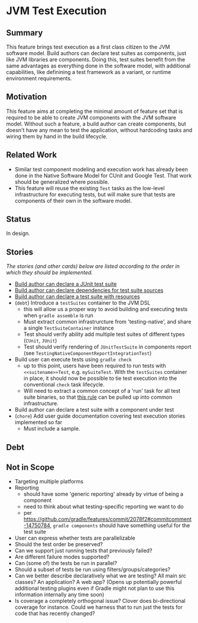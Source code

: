 # JVM Test Execution

## Summary
This feature brings test execution as a first class citizen to the JVM software model. Build authors can declare test suites as components, just like JVM libraries are components. Doing this, test suites benefit from the same advantages as everything done in the software model, with additional capabilities, like definining a test framework as a variant, or runtime environment requirements.

## Motivation
This feature aims at completing the minimal amount of feature set that is required to be able to create JVM components with the JVM software model. Without such a feature, a build author can create components, but doesn't have any mean to test the application, without hardcoding tasks and wiring them by hand in the build lifecycle.

## Related Work
 - Similar test component modeling and execution work has already been done in the Native Software Model for CUnit and Google Test. That work should be generalized where possible.
 - This feature will reuse the existing `Test` tasks as the low-level infrastructure for executing tests, but will make sure that tests are components of their own in the software model.

## Status
In design.

## Stories
_The stories (and other cards) below are listed according to the order in which they should be implemented._

 - [Build author can declare a JUnit test suite](with-junit)
 - [Build author can declare dependencies for test suite sources](with-dependencies)
 - [Build author can declare a test suite with resources](with-resources)
 - (`debt`) Introduce a `testSuites` container to the JVM DSL
   - this will allow us a proper way to avoid building and executing tests when `gradle assemble` is run
   - Must extract common infrastrurcture from 'testing-native', and share a single `TestSuiteContainer` instance
   - Test should verify ability add multiple test suites of different types (`CUnit`, `JUnit`)
   - Test should verify rendering of `JUnitTestSuite` in components report (see `TestingNativeComponentReportIntegrationTest`)
 - Build user can execute tests using `gradle check`
   - up to this point, users have been required to run tests with `<<suitename>>Test`, e.g. `mySuiteTest`. With the `testSuites` container in place, it should now be possible to tie test execution into the conventional `check` task lifecycle.
   - Will need to extract a common concept of a 'run' task for all test suite binaries, so that [this rule](https://github.com/gradle/gradle/blob/229d8c7ef9995277e06362675606a0dfb90b9d5e/subprojects/platform-native/src/main/groovy/org/gradle/nativeplatform/test/plugins/NativeBinariesTestPlugin.java#L94-L94) can be pulled up into common infrastructure.
 - Build author can declare a test suite with a component under test
 - (`chore`) Add user guide documentation covering test execution stories implemented so far
   - Must include a sample.

## Debt

## Not in Scope
 - Targeting multiple platforms
 - Reporting
   - should have some 'generic reporting' already by virtue of being a component
   - need to think about what testing-specific reporting we want to do
   - per https://github.com/gradle/features/commit/2078f2#commitcomment-14750784, `gradle components` should have something useful for the test suite
 - User can express whether tests are parallelizable
 - Should the test order be preserved?
 - Can we support just running tests that previously failed?
 - Are different failure modes supported?
 - Can (some of) the tests be run in parallel?
 - Should a subset of tests be run using filters/groups/categories?
 - Can we better describe declaratively what we are testing? All main src classes? An application? A web app? (Opens up potentially powerful additional testing plugins even if Gradle might not plan to use this information internally any time soon)
 - Is coverage a completely orthogonal issue? Clover does bi-directional coverage for instance. Could we harness that to run just the tests for code that has recently changed?

